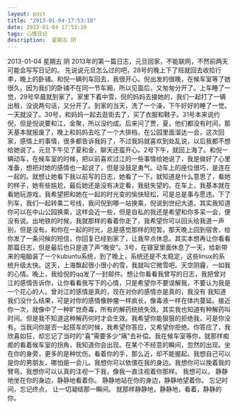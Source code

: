 ```yaml
---
layout: post
title: "2013-01-04-17:53:10"
date: 2013-01-04 17:53:10
tags: 心情日记
description:  星期五 阴
---
```

2013-01-04 星期五 阴 
	2013年的第一篇日志，元旦回家，不能联网，不然前两天可能会写写日记的。
先说说元旦怎么过的吧，28号的晚上下了班就回去收拾行李，晚上的卧铺。和倪一辆列车回去，我很开心。倪出发的很晚，在候车室等了她很久。因为我们的卧铺不在同一节车厢，所以见面后，又匆匆分开了。上车睡了一觉，29号早晨就到家了。家里下着中雪，倪的妈妈去接她的，我们一起打了一辆出租，没说两句话，又分开了。到家的当天，洗了一个澡，下午好好的睡了一觉。一天就没了。30号，和妈妈一起去逛街去了，买了衣服和鞋子。31号本来说约倪，但是倪说要和江，金聚，所以没约成。后来问了贾，夏，他们都没有时间，那天基本就报废了，晚上和妈妈去吃了一个大排档，在公园里面溜达一会，这次回家，感情上的事情，很多都告诉我妈了，不过我妈就喜欢到处乱说，以后我都不想给她说了。元旦下午见了夏和金，聊天还蛮开心。2号下午，就回上海了。和倪一辆动车，在候车室的时候，把以前喜欢过江的一些事情给她说了，我是做好了心里准备，想把对她的感情也一起说了，但是没鼓足勇气。动车上的座位很巧，是连在一起的。就想让她看下我以前写的日志，她看了一下，就知道是什么意思了，看她的样子，她有些尴尬，最后她还是没有决定看，我挺失望的。在车上，我基本就在看她玩游戏，我希望把和她在一起的时光变的愉快轻松，可是总是事与愿违。下了列车，我们一起转乘二号线，我问倪到哪一站换乘，倪说到世纪大道。其实我知道你可以在中山公园换乘，这样会近一些，但是自私的我还是希望和你多呆一会，便没有说。出地铁的时候，我就那样的看着你走了，我希望你可以回头给我道一声别，但是没有。和你在一起的时光，总是感觉那样的短暂。那天晚上回到宿舍，给你发了一条问候的短信，你回复已经到家了，让我早点休息。其实本想再让你看看那篇日志，但是最后也只是道了声“晚安”。3号，在寝室里面休息了一天，给新带来的电脑装了一个kubuntu系统，到了晚上，系统还是不太稳定，这些linux的系统升级太快。这天，上海飘起很小很小的雪，我就叫它微雪吧。天空阴霾，一如我的心情。晚上，我给倪的qq发了一封邮件。想让你看看我曾写的日志，我把曾对江的感情告诉你，让你看看我写下的心情，只是希望你不要误解我，不要认为我是一个花心的人。曾对江的感情是真的，现在对你的感情亦是真的，我没有
我知道我们没什么结果，可是对你的感情像肿瘤一样疯长，像毒液一样在体内蔓延。接近你一次，就像中了一种旷世奇毒，所有的解药统统失效。其实我也知道有种解药叫时间。但是我不知道这种解药何时才会生效。我希望你能狠狠的拒绝我，可是你没有。当我问你是否一起搭车的时候，我希望你答应，又希望你拒绝。你答应了，我欣喜如狂，却忘记了当时的“喜”需要多少“痛”去补偿。我在候车室等你，就那样痴痴的看着候车室的拐角，我知道你会出现。在某个不经意的瞬间，忽然的出现。坐在你的身旁，更多的是种忧伤。看着你的手，那么近，却不能握起。我想自己可以是你的男朋友，哪怕是一会儿。我想你可以依偎在我的身边。我想你可以挽着我的臂弯。我想你可以认真的注视一下我，像我一直注视着你那样。
我想可以，
静静地坐在你的身边，静静地看着你。
静静地站在你的身边，静静地望着你。
忘记时间，忘记终点，
让一切凝结那一瞬间。
就那样静静地，静静地，看着，静静的你。
